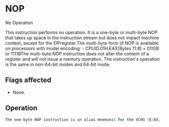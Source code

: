 # NOP

No Operation

This instruction performs no operation.
It is a one-byte or multi-byte NOP that takes up space in the instruction stream but does not impact machine context, except for the EIPregister.The multi-byte form of NOP is available on processors with model encoding: - CPUID.01H.EAX[Bytes 11:8] = 0110B or 1111BThe multi-byte NOP instruction does not alter the content of a register and will not issue a memory operation.
The instruction's operation is the same in non-64-bit modes and 64-bit mode.

## Flags affected

- None.

## Operation

```C
The one-byte NOP instruction is an alias mnemonic for the XCHG (E)AX, (E)AX instruction.The multi-byte NOP instruction performs no operation on supported processors and generates undefined opcode exception on processors that do not support the multi-byte NOP instruction.The memory operand form of the instruction allows software to create a byte sequence of "no operation" as one instruction. For situations where multiple-byte NOPs are needed, the recommended operations (32-bit mode and 64-bit mode) are: Table 4-12.  Recommended Multi-Byte Sequence of NOP InstructionLengthAssemblyByte Sequence2 bytes66 NOP66 90H3 bytesNOP DWORD ptr [EAX]0F 1F 00H4 bytesNOP DWORD ptr [EAX + 00H]0F 1F 40 00H5 bytesNOP DWORD ptr [EAX + EAX*1 + 00H]0F 1F 44 00 00H6 bytes66 NOP DWORD ptr [EAX + EAX*1 + 00H]66 0F 1F 44 00 00H7 bytesNOP DWORD ptr [EAX + 00000000H]0F 1F 80 00 00 00 00H8 bytesNOP DWORD ptr [EAX + EAX*1 + 00000000H]0F 1F 84 00 00 00 00 00H9 bytes66 NOP DWORD ptr [EAX + EAX*1 + 00000000H]66 0F 1F 84 00 00 00 00 00H
```
